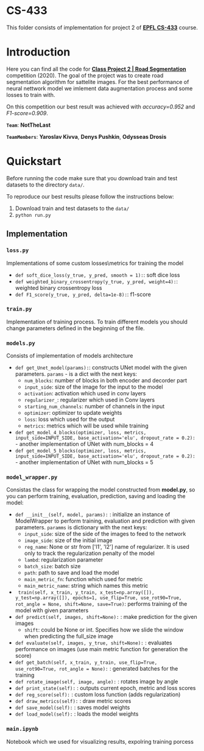 # CS-433
This folder consists of implementation for project 2 of [**EPFL CS-433**](https://edu.epfl.ch/coursebook/en/machine-learning-CS-433) course.

# Introduction
Here you can find all the code for [**Class Project 2 | Road Segmentation**](https://www.aicrowd.com/challenges/epfl-ml-road-segmentation) competition (2020). The goal of the project was to create road segmentation algorithm for sattelite images. For the best performance of neural nettwork model we imlement data augmentation process and some losses to train with.

On this competition our best result was achieved with *accuracy=0.952* and *F1-score=0.909*.

**`Team`**: **NotTheLast**

**`TeamMembers`**: **Yaroslav Kivva**, **Denys Pushkin**, **Odysseas Drosis**

# Quickstart
Before running the code make sure that you download train and test datasets to the directory ```data/```.

To reproduce our best results please follow the instructions below:
1. Download train and test datasets to the ```data/```
2. ```python run.py```

## Implementation

### **`loss.py`**
Implementations of some custom losses\metrics for training the model
- ```def soft_dice_loss(y_true, y_pred, smooth = 1):```: soft dice loss
- ```def weighted_binary_crossentropy(y_true, y_pred, weight=4):```: weighted binary crossentropy loss
- ```def F1_score(y_true, y_pred, delta=1e-8):```: f1-score

### **`train.py`**
Implementation of training process. To train different models you should change parameters defined in the beginning of the file.

### **`models.py`**
Consists of implementation of models architecture
- ```def get_Unet_model(params):```: constructs UNet model with the given parameters. ```params``` - is a dict with the next keys:
  - ```num_blocks```: number of blocks in both encoder and decorder part
  - ```input_side```: size of the image for the input to the model
  - ```activation```: activation which used in conv layers
  - ```regularizer_```: regularizer which used in Conv layers
  - ```starting_num_channels```: number of channels in the input
  - ```optimizer```: optimizer to update weights
  - ```loss```: loss which used for the output
  - ```metrics```: metrics which will be used while training
- ```def get_model_4_blocks(optimizer, loss, metrics, input_side=INPUT_SIDE, base_activation='elu', dropout_rate = 0.2):``` - another implementation of UNet with num_blocks = 4
- ```def get_model_5_blocks(optimizer, loss, metrics, input_side=INPUT_SIDE, base_activation='elu', dropout_rate = 0.2):``` - another implementation of UNet with num_blocks = 5



### **`model_wrapper.py`**
Consistas the class for wrapping the model constructed from **model.py**, so you can perform training, evaluation, prediction, saving and loading the model:
- ```def __init__(self, model, params):``` : initialize an instance of ModelWrapper to perform training, evaluation and prediction with given parameters. ```paramms``` is dictionary with the next keys: 
  - ```input_side```: size of the side of the images to feed to the network
  - ```image_side```: size of the initial image
  - ```reg_name```: None or str from ['l1', 'l2'] name of regularizer. It is used only to track the regularization penalty of the model
  - ```lambd```: regularization parameter
  - ```batch_size```: batch size
  - ```path```: path to save and load the model
  - ```main_metric_fn```: function which used for metric
  - ```main_metric_name```: string which names this metric
- ``` train(self, x_train, y_train, x_test=np.array([]), y_test=np.array([]), epochs=1, use_flip=True, use_rot90=True, rot_angle = None, shift=None, save=True)```: performs training of the model with given parameters
- ```def predict(self, images, shift=None):``` : make prediction for the given images
  - ```shift```: could be None or int. Specifies how we slide the window when predicting the full_size image
- ```def evaluate(self, images, y_true, shift=None):``` : evaluates performance on images (use main metric function for generation the score)
- ```def get_batch(self, x_train, y_train, use_flip=True, use_rot90=True, rot_angle = None):``` : generated batches for the training
- ```def rotate_image(self, image, angle):``` : rotates image by angle
- ```def print_state(self):``` : outputs current epoch, metric and loss scores
- ```def reg_score(self):``` : custom loss function (adds regularization)
- ```def draw_metrics(self):``` : draw metric scores
- ```def save_model(self):``` : saves model weights
- ```def load_model(self):``` : loads the model weights

### **`main.ipynb`**
Notebook which we used for visualizing results, expolring training porcess


